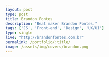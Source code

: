 ```yaml
---
layout: post
type: post
title: Brandon Fontes
description: "Beat maker Brandon Fontes."
tags: ['JS', 'Front-end', 'Design', 'UX/UI']
type: single
live: "http://brandonfontes.com.br"
permalink: /portfolio/:title/
image: /assets/img/covers/brandon.png
---
```


